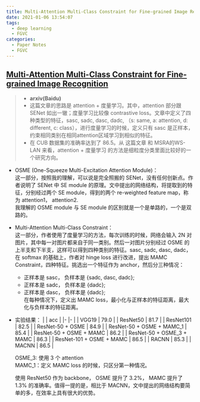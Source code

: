 ```yaml
---
title: Multi-Attention Multi-Class Constraint for Fine-grained Image Recognition
date: 2021-01-06 13:54:07
tags: 
  - deep learning
  - FGVC
categories:
  - Paper Notes
  - FGVC
---
```


## [Multi-Attention Multi-Class Constraint for Fine-grained Image Recognition](https://arxiv.org/pdf/1806.05372.pdf)
>- **arxiv(Baidu)**
>- 这篇文章的思路是 attention + 度量学习。其中，attention 部分跟 SENet 如出一辙；度量学习比较像 contrastive loss。文章中定义了四种类型的特征，sasc, sadc, dasc, dadc, （s: same, a: attention, d: different, c: class），进行度量学习的时候，定义只有 sasc 是正样本，约束相同类别在相同attention区域学习到相似的特征。
>- 在 CUB 数据集的准确率达到了 86.5。从 这篇文章 和 MSRA的WS-LAN 来看，attention + 度量学习 的方法是细粒度分类里面比较好的一个研究方向。

 <!-- more -->

  - OSME (One-Squeeze Multi-Excitation Attention Module)：  
  这一部分，按照我的理解，可以说是完全照搬的 SENet，没有任何创新点。作者说明了 SENet 中 SE module 的原理。文中提出的网络结构，将提取到的特征，分别经过两个 SE module，得到的两个 re-weighted feature map，称为 attention1， attention2.  
  我理解的 OSME module 与 SE module 的区别就是一个是单路的，一个是双路的。
  - Multi-Attention Multi-Class Constraint：  
  这一部分，作者使用了度量学习的方法，每次训练的时候，网络会输入 2N 对图片，其中每一对图片都来自于同一类别。然后一对图片分别经过 OSME 的上半支和下半支，这样可以得到四种类别的特征。sasc, sadc, dasc, dadc，在 softmax 的基础上，作者对 hinge loss 进行改进，提出 MAMC Constraint，四种特征。挑选出一个特征作为 anchor，然后分三种情况：
    + 正样本是 sasc， 负样本是 {sadc, dasc, dadc};
    + 正样本是 sadc， 负样本是 {dadc};
    + 正样本是 dasc， 负样本是 {dadc};  
  在每种情况下，定义出 MAMC loss，最小化与正样本的特征距离，最大化与负样本的特征距离。
  - 实验结果：
    |                           | acc   |
    |-                          |-      |
    | VGG19                     | 79.0  |
    | ResNet50                  | 81.7  |
    | ResNet101                 | 82.5  |
    | ResNet-50 + OSME          | 84.9  |
    | ResNet-50 + OSME + MAMC_1 | 85.4  |
    | ResNet-50 + OSME + MAMC   | 86.2  |
    | ResNet-50 + OSME_3 + MAMC | 86.3  |
    | ResNet-101 + OSME + MAMC  | 86.5  |
    | RACNN                     | 85.3  |
    | MACNN                     | 86.5  |

    OSME_3: 使用 3 个 attention  
    MAMC_1：定义 MAMC loss 的时候，只区分第一种情况。  
    
    使用 ResNet50 作为 backbone， OSME 提升了 3.2%， MAMC 提升了 1.3% 的准确率。值得一提的是，相比于 MACNN，文中提出的网络结构要简单的多，在效率上具有很大的优势。